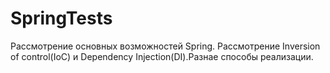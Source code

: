 # SpringTests
Рассмотрение основных возможностей Spring.
Рассмотрение Inversion of control(IoC) и Dependency Injection(DI).Разнае способы реализации.
